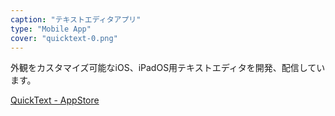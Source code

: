```yaml
---
caption: "テキストエディタアプリ"
type: "Mobile App"
cover: "quicktext-0.png"
---
```


外観をカスタマイズ可能なiOS、iPadOS用テキストエディタを開発、配信しています。

[QuickText - AppStore](https://apps.apple.com/jp/app/booknote/id1546487927)